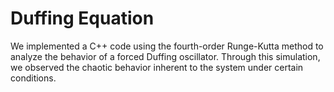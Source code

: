 # Duffing Equation
We implemented a C++ code using the fourth-order Runge-Kutta method to analyze the behavior of a forced Duffing oscillator. Through this simulation, we observed the chaotic behavior inherent to the system under certain conditions.

